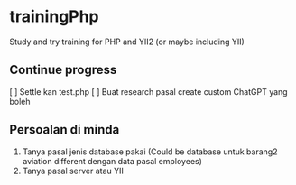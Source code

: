 # trainingPhp
Study and try training for PHP and YII2 (or maybe including YII)

## Continue progress
[ ] Settle kan test.php
[ ] Buat research pasal create custom ChatGPT yang boleh 

## Persoalan di minda
1. Tanya pasal jenis database pakai (Could be database untuk barang2 aviation different dengan data pasal employees)
2. Tanya pasal server atau YII
